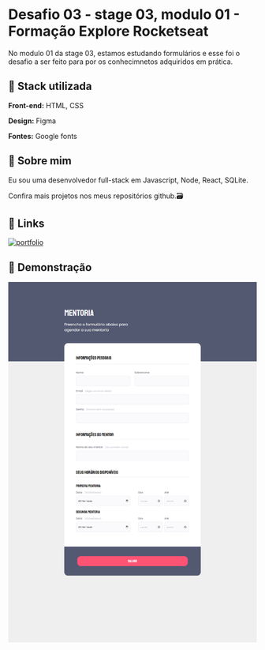 # Desafio 03 - stage 03, modulo 01 - Formação Explore Rocketseat

No modulo 01 da stage 03, estamos estudando formulários e esse foi o desafio a ser feito para por os conhecimnetos adquiridos em prática.

## 🧰 Stack utilizada

**Front-end:** HTML, CSS

**Design:** Figma

**Fontes:** Google fonts

## 🚀 Sobre mim

Eu sou uma desenvolvedor full-stack em Javascript, Node, React, SQLite.

Confira mais projetos nos meus repositórios github.🗃️

## 🔗 Links

[![portfolio](https://img.shields.io/badge/my_portfolio-000?style=for-the-badge&logo=ko-fi&logoColor=white)](https://github.com/JVitor-Dev/)

## 🎨 Demonstração

<img src="./screencapture.png"/>

